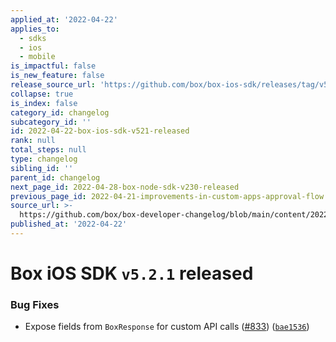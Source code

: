 ```yaml
---
applied_at: '2022-04-22'
applies_to:
  - sdks
  - ios
  - mobile
is_impactful: false
is_new_feature: false
release_source_url: 'https://github.com/box/box-ios-sdk/releases/tag/v5.2.1'
collapse: true
is_index: false
category_id: changelog
subcategory_id: ''
id: 2022-04-22-box-ios-sdk-v521-released
rank: null
total_steps: null
type: changelog
sibling_id: ''
parent_id: changelog
next_page_id: 2022-04-28-box-node-sdk-v230-released
previous_page_id: 2022-04-21-improvements-in-custom-apps-approval-flow
source_url: >-
  https://github.com/box/box-developer-changelog/blob/main/content/2022/04-22-box-ios-sdk-v521-released.md
published_at: '2022-04-22'
---
```

# Box iOS SDK `v5.2.1` released

### Bug Fixes

* Expose fields from `BoxResponse` for custom API calls ([#833][1]) ([`bae1536`][2])

[1]: https://github.com/box/box-ios-sdk/issues/833

[2]: https://github.com/box/box-ios-sdk/commit/bae1536236a22de198281012b0ee43c84b0e3485